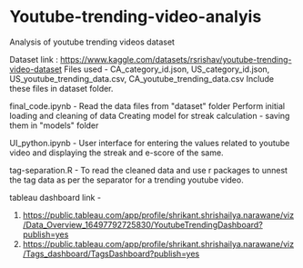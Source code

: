 # Youtube-trending-video-analyis

Analysis of youtube trending videos dataset

Dataset link : https://www.kaggle.com/datasets/rsrishav/youtube-trending-video-dataset
              Files used - CA_category_id.json, US_category_id.json, US_youtube_trending_data.csv, CA_youtube_trending_data.csv
              Include these files in dataset folder.
              
final_code.ipynb - 
  Read the data files from "dataset" folder 
  Perform initial loading and cleaning of data
  Creating model for streak calculation - saving them in "models" folder
  
UI_python.ipynb - 
  User interface for entering the values related to youtube video and displaying the streak and e-score of the same.

tag-separation.R -
  To read the cleaned data and use r packages to unnest the tag data as per the separator for a trending youtube video.

tableau dashboard link - 
  1. https://public.tableau.com/app/profile/shrikant.shrishailya.narawane/viz/Data_Overview_16497792725830/YoutubeTrendingDashboard?publish=yes
  2. https://public.tableau.com/app/profile/shrikant.shrishailya.narawane/viz/Tags_dashboard/TagsDashboard?publish=yes 
  
